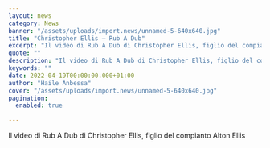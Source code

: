 ```yaml
---
layout: news
category: News
banner: "/assets/uploads/import.news/unnamed-5-640x640.jpg"
title: "Christopher Ellis – Rub A Dub"
excerpt: "Il video di Rub A Dub di Christopher Ellis, figlio del compianto Alton Ellis"
quote: ""
description: "Il video di Rub A Dub di Christopher Ellis, figlio del compianto Alton Ellis"
keywords: ""
date: 2022-04-19T00:00:00.000+01:00
author: "Haile Anbessa"
cover: "/assets/uploads/import.news/unnamed-5-640x640.jpg"
pagination:
  enabled: true

---
```


Il video di Rub A Dub di Christopher Ellis, figlio del compianto Alton Ellis